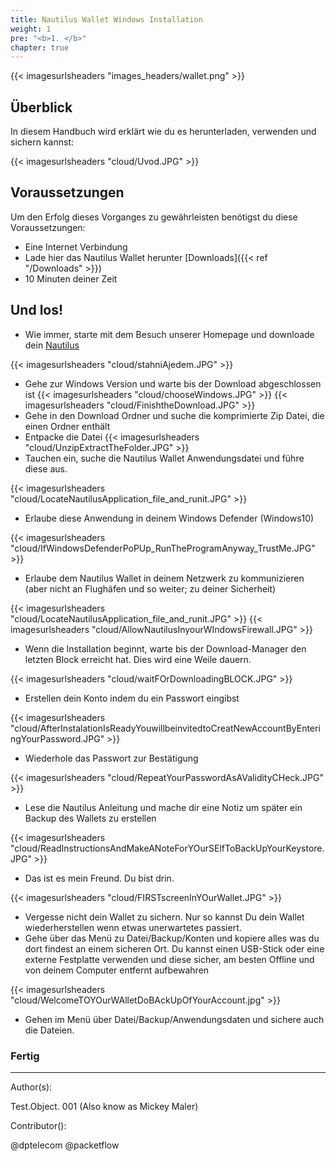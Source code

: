 ```yaml
---
title: Nautilus Wallet Windows Installation
weight: 1
pre: "<b>1. </b>"
chapter: true
---
```

{{< imagesurlsheaders "images_headers/wallet.png"  >}}

## Überblick

In diesem Handbuch wird erklärt wie du es herunterladen, verwenden und sichern kannst:

{{< imagesurlsheaders "cloud/Uvod.JPG" >}}

## Voraussetzungen

Um den Erfolg dieses Vorganges zu gewährleisten benötigst du diese Voraussetzungen:

* Eine Internet Verbindung
* Lade hier das Nautilus Wallet herunter [Downloads]({{< ref "/Downloads" >}})
* 10 Minuten deiner Zeit

## Und los!

* Wie immer, starte mit dem Besuch unserer Homepage und downloade dein [Nautilus](https://pirl.io/en/nautilus-wallet/)

{{< imagesurlsheaders "cloud/stahniAjedem.JPG" >}}
* Gehe zur Windows Version und warte bis der Download abgeschlossen ist
{{< imagesurlsheaders "cloud/chooseWindows.JPG" >}}
{{< imagesurlsheaders "cloud/FinishtheDownload.JPG" >}}
* Gehe in den Download Ordner und suche die komprimierte Zip Datei, die einen Ordner enthält
* Entpacke die Datei
{{< imagesurlsheaders "cloud/UnzipExtractTheFolder.JPG" >}}
* Tauchen ein, suche die Nautilus Wallet Anwendungsdatei und führe diese aus.

{{< imagesurlsheaders "cloud/LocateNautilusApplication_file_and_runit.JPG" >}}

* Erlaube diese Anwendung in deinem Windows Defender (Windows10)

{{< imagesurlsheaders "cloud/IfWindowsDefenderPoPUp_RunTheProgramAnyway_TrustMe.JPG" >}}

* Erlaube dem Nautilus Wallet in deinem Netzwerk zu kommunizieren (aber nicht an Flughäfen und so weiter; zu deiner Sicherheit)

{{< imagesurlsheaders "cloud/LocateNautilusApplication_file_and_runit.JPG" >}}
{{< imagesurlsheaders "cloud/AllowNautilusInyourWIndowsFirewall.JPG" >}}

* Wenn die Installation beginnt, warte bis der Download-Manager den letzten Block erreicht hat. Dies wird eine Weile dauern.

{{< imagesurlsheaders "cloud/waitFOrDownloadingBLOCK.JPG" >}}

* Erstellen dein Konto indem du ein Passwort eingibst

{{< imagesurlsheaders "cloud/AfterInstalationIsReadyYouwillbeinvitedtoCreatNewAccountByEnteringYourPassword.JPG" >}}

* Wiederhole das Passwort zur Bestätigung

{{< imagesurlsheaders "cloud/RepeatYourPasswordAsAValidityCHeck.JPG" >}}

* Lese die Nautilus Anleitung und mache dir eine Notiz um später ein Backup des Wallets zu erstellen

{{< imagesurlsheaders "cloud/ReadInstructionsAndMakeANoteForYOurSElfToBackUpYourKeystore.JPG" >}}

* Das ist es mein Freund. Du bist drin.

{{< imagesurlsheaders "cloud/FIRSTscreenInYOurWallet.JPG" >}}

* Vergesse nicht dein Wallet zu sichern. Nur so kannst Du dein Wallet wiederherstellen wenn etwas unerwartetes passiert.
* Gehe über das Menü zu Datei/Backup/Konten und kopiere alles was du dort findest an einem sicheren Ort. Du kannst einen USB-Stick oder eine externe Festplatte verwenden und diese sicher, am besten Offline und von deinem Computer entfernt aufbewahren

{{< imagesurlsheaders "cloud/WelcomeTOYOurWAlletDoBAckUpOfYourAccount.jpg" >}}

* Gehen im Menü über Datei/Backup/Anwendungsdaten und sichere auch die Dateien.

### Fertig

---

Author(s):

Test.Object. 001 (Also know as Mickey Maler)

Contributor():

@dptelecom
@packetflow

